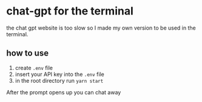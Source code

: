 # chat-gpt for the terminal

the chat gpt website is too slow so I made my own version to be used in the terminal.

## how to use

1) create `.env` file
2) insert your API key into the `.env` file
3) in the root directory run `yarn start`

After the prompt opens up you can chat away

